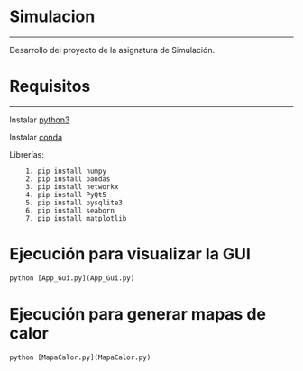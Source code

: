 # Simulacion
---
Desarrollo del proyecto de la asignatura de Simulación.
# Requisitos
___
Instalar [python3](https://www.python.org/downloads/)

Instalar [conda](https://docs.conda.io/projects/conda/en/latest/user-guide/install/)

Librerías:
```
    1. pip install numpy
    2. pip install pandas 
    3. pip install networkx
    4. pip install PyQt5
    5. pip install pysqlite3 
    6. pip install seaborn
    7. pip install matplotlib
```
# Ejecución para visualizar la GUI
```python
python [App_Gui.py](App_Gui.py)
```
# Ejecución para generar mapas de calor
```python
python [MapaCalor.py](MapaCalor.py)
```

